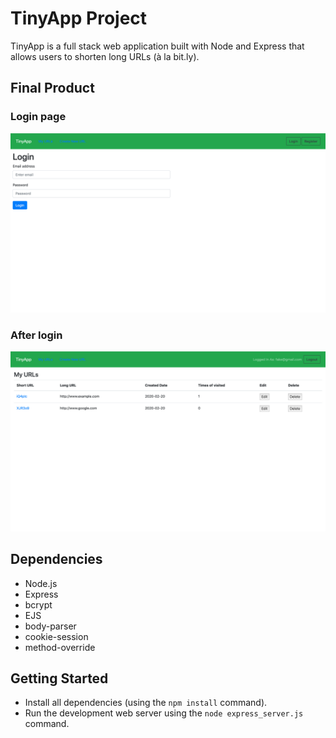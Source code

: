 # TinyApp Project

TinyApp is a full stack web application built with Node and Express that allows users to shorten long URLs (à la bit.ly).

## Final Product

### Login page

!["login page"](images/login-page.png)

### After login

!["display my urls"](images/display-my-urls.png)

## Dependencies

- Node.js
- Express
- bcrypt
- EJS
- body-parser
- cookie-session
- method-override

## Getting Started

- Install all dependencies (using the `npm install` command).
- Run the development web server using the `node express_server.js` command.
